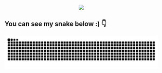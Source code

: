 <p align='center'>
   <img src='./gits/animated-hello.gif'/>
</p>

## You can see my snake below :)  :point_down: 

![snake](./gits/github-contribution-grid-snake.svg)

